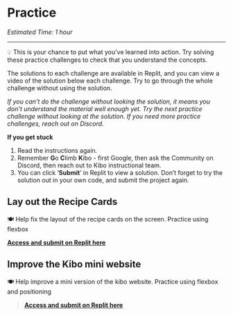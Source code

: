 # Practice

*Estimated Time: 1 hour*

---

<aside>

💡 This is your chance to put what you’ve learned into action. Try solving these practice challenges to check that you understand the concepts.

</aside>

The solutions to each challenge are available in Replit, and you can view a video of the solution below each challenge. Try to go through the whole challenge without using the solution. 

*If you can’t do the challenge without looking the solution, it means you don’t understand the material well enough yet. Try the next practice challenge without looking at the solution. If you need more practice challenges, reach out on Discord.*

**If you get stuck**

1. Read the instructions again.
2. Remember **G**o **C**limb **K**ibo - first Google, then ask the Community on Discord, then reach out to Kibo instructional team.
3. You can click ‘**Submit**’ in Replit to view a solution. Don’t forget to try the solution out in your own code, and submit the project again.

## Lay out the Recipe Cards

<aside>

🍽️ Help fix the layout of the recipe cards on the screen. Practice using flexbox

[**Access and submit on Replit here**](https://replit.com/team/web-foundations-july-2022/Lay-out-the-Recipe-Cards)

</aside>


## Improve the Kibo mini website

<aside>

🍽️ Help improve a mini version of the kibo website. Practice using flexbox and positioning

> [**Access and submit on Replit here**](https://replit.com/team/web-foundations-july-2022/kibo-website)

</aside>
